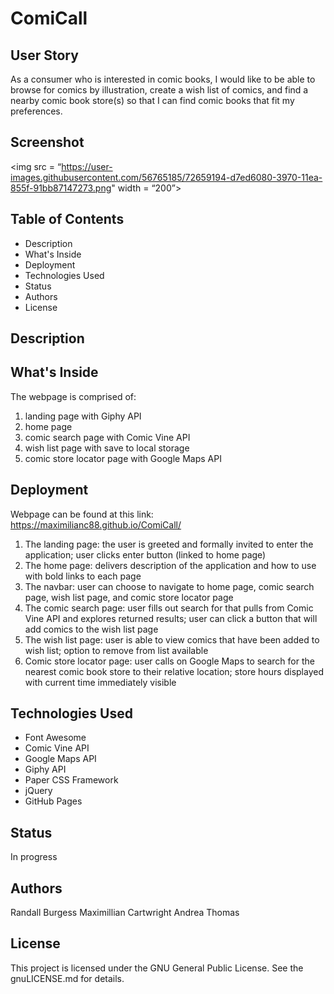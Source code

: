 # ComiCall

## User Story

As a consumer who is interested in comic books, I would like to be able to browse for comics by illustration, create a wish list of comics, and find a nearby comic book store(s) so that I can find comic books that fit my preferences.

## Screenshot

<img src = “https://user-images.githubusercontent.com/56765185/72659194-d7ed6080-3970-11ea-855f-91bb87147273.png" width = “200”>

## Table of Contents

* Description
* What's Inside
* Deployment
* Technologies Used
* Status
* Authors
* License

## Description



## What's Inside

The webpage is comprised of:

1. landing page with Giphy API
2. home page
3. comic search page with Comic Vine API
4. wish list page with save to local storage
5. comic store locator page with Google Maps API

## Deployment

Webpage can be found at this link: https://maximilianc88.github.io/ComiCall/

1. The landing page: the user is greeted and formally invited to enter the application; user clicks enter button (linked to home page)
2. The home page: delivers description of the application and how to use with bold links to each page
3. The navbar: user can choose to navigate to home page, comic search page, wish list page, and comic store locator page
4. The comic search page: user fills out search for that pulls from Comic Vine API and explores returned results; user can click a button that will add comics to the wish list page 
5. The wish list page: user is able to view comics that have been added to wish list; option to remove from list available
6. Comic store locator page: user calls on Google Maps to search for the nearest comic book store to their relative location; store hours displayed with current time immediately visible


## Technologies Used

* Font Awesome
* Comic Vine API
* Google Maps API
* Giphy API
* Paper CSS Framework
* jQuery
* GitHub Pages

## Status

In progress

## Authors

Randall Burgess
Maximillian Cartwright
Andrea Thomas

## License 

This project is licensed under the GNU General Public License. See the gnuLICENSE.md for details. 
